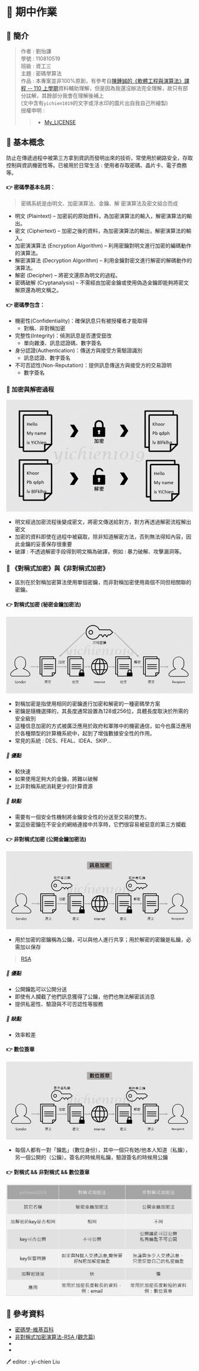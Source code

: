 # 📝 期中作業
## 📖 簡介
>作者 : 劉怡謙<br>
>學號 : 110810519<br>
>班級 : 資工三<br>
>主題 : 密碼學算法 <br>
>作品 : 本專案並非100%原創，有參考自[陳鍾誠的《軟體工程與演算法》課程 -- 110 上學期](https://gitlab.com/ccc110/sa/-/tree/master/alg/14-cryptography)資料輔助理解，但是因為我還沒辦法完全理解，故只有部分註解，其餘部分我會在理解後補上<br>
(文中含有`yichien1019`的文字或浮水印的圖片出自我自己所繪製)<br>
>授權申明 : 
>>* [My_LICENSE](LICENSE.md)

## 📖 基本概念
防止在傳遞過程中被第三方拿到資訊而發明出來的技術，常使用於網路安全，存取控制與資訊機密性等。已被用於日常生活 : 使用者存取密碼、晶片卡、電子商務等。
#### 👉 密碼學基本名詞：
> 密碼系統是由明文、加密演算法、金鑰、解
密演算法及密文組合而成
* 明文 (Plaintext) – 加密前的原始資料，為加密演算法的輸入，解密演算法的輸出。
* 密文 (Ciphertext) – 加密之後的資料，為加密演算法的輸出，解密演算法的輸入。
* 加密演演算法 (Encryption Algorithm) – 利用密鑰對明文進行加密的編碼動作的演算法。
* 解密演算法 (Decryption Algorithm) – 利用金鑰對密文進行解密的解碼動作的演算法。
* 解密 (Decipher) – 將密文還原為明文的過程。
* 密碼破解 (Cryptanalysis) – 不需經由加密金鑰或使用偽造金鑰即能夠將密文解原還為明文稱之。
#### 👉 密碼學包含：
* 機密性(Confidentiality)：確保訊息只有被授權者才能取得
    * 對稱、非對稱加密
* 完整性(Integrity)：偵測訊息是否遭受竄改
    * 單向雜湊、訊息認證碼、數字簽名
* 身分認證(Authentication)：傳送方與接受方需驗證識別
    * 訊息認證、數字簽名
* 不可否認性(Non-Reputation)：提供訊息傳送方與接受方的交易證明
    * 數字簽名
### 🔖 加密與解密過程
![](pic/示意圖.JPG)
* 明文經過加密流程後變成密文，將密文傳送給對方，對方再透過解密流程解出密文
* 加密的資料即使在過程中被竊取，除非知道解密方法，否則無法得知內容，因此金鑰的妥善保存很重要
* 破譯 : 不透過解密手段得到明文稱為破譯，例如 : 暴力破解、攻擊漏洞等。

### 🔖 《對稱式加密》與《非對稱式加密》
* 區別在於對稱加密算法使用單個密鑰，而非對稱加密使用兩個不同但相關聯的密鑰。
#### 👉 對稱式加密 (秘密金鑰加密法)
![](pic/對稱式.JPG)
* 對稱加密是指使用相同的密鑰進行加密和解密的一種密碼學方案
* 密鑰是隨機選擇的，其長度通常設置為128或256位，具體長度取決於所需的安全級別
* 這種信息加密的方式被廣泛應用於政府和軍隊中的機密通信，如今也廣泛應用於各種類型的計算機系統中，起到了增強數據安全性的作用。
* 常見的系統 : DES、FEAL、IDEA、SKIP...
> []()
##### 📍 優點
* 較快速
* 如果使用足夠大的金鑰，將難以破解
* 比非對稱系統消耗更少的計算資源
##### 📍 缺點
* 需要有一個安全性機制將金鑰安全性的分送至交易的雙方。
* 當這些密鑰在不安全的網絡連接中共享時，它們很容易被惡意的第三方攔截

#### 👉 非對稱式加密 (公開金鑰加密法)
![](pic/訊息加密.JPG)
* 用於加密的密鑰稱為公鑰，可以與他人進行共享；用於解密的密鑰是私鑰，必需加以保存
> [RSA](RSA.md)
##### 📍 優點
* 公開鑰匙可以公開分送
* 即使有人攔截了他們訊息獲得了公鑰，他們也無法解密該消息
* 提供私密性、驗證與不可否認性等服務
##### 📍 缺點
* 效率較差

#### 👉 數位簽章
![](pic/數位簽章.JPG)
* 每個人都有一對「鑰匙」（數位身份），其中一個只有她/他本人知道（私鑰），另一個公開的（公鑰）。簽名的時候用私鑰，驗證簽名的時候用公鑰

#### 👉 對稱式 && 非對稱式 && 數位簽章
![](pic/比較圖.JPG)

## 📖 參考資料
* [密碼學-維基百科](https://zh.wikipedia.org/wiki/%E5%AF%86%E7%A0%81%E5%AD%A6)
* [非對稱式加密演算法-RSA (觀念篇)](https://ithelp.ithome.com.tw/articles/10250721)
* 
* 


🖊️ editor : yi-chien Liu